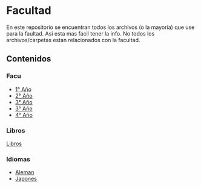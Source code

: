 # Facultad

En este repositorio se encuentran todos los archivos (o la mayoria) que use para la faultad. Asi esta mas facil tener la info.
No todos los archivos/carpetas estan relacionados con la facultad.

## Contenidos

### Facu

* [1° Año](<http://github.com/LucaSor1a/facultad/tree/master/1° Año>)
* [2° Año](<http://github.com/LucaSor1a/facultad/tree/master/2° Año>)
* [3° Año](<http://github.com/LucaSor1a/facultad/tree/master/3° Año>)
* [3° Año](<http://github.com/LucaSor1a/facultad/tree/master/3° Año>)
* [4° Año](<http://github.com/LucaSor1a/facultad/tree/master/4° Año>)

### Libros

[Libros](<http://github.com/LucaSor1a/facultad/tree/master/Extras>)

### Idiomas

* [Aleman](<http://github.com/LucaSor1a/facultad/tree/master/Deutsch>)
* [Japones](<http://github.com/LucaSor1a/facultad/tree/master/Japones>)
